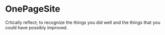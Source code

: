 # OnePageSite
Crtically reflect;
to recognize the things you did well and the things that you could have possibly improved.
